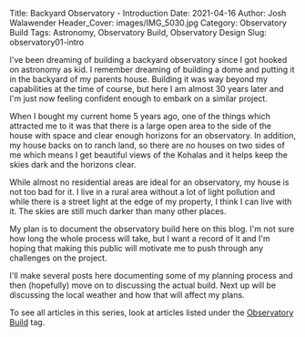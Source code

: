 Title: Backyard Observatory - Introduction
Date: 2021-04-16
Author: Josh Walawender
Header_Cover: images/IMG_5030.jpg
Category: Observatory Build
Tags: Astronomy, Observatory Build, Observatory Design
Slug: observatory01-intro

I've been dreaming of building a backyard observatory since I got hooked on astronomy as kid.  I remember dreaming of building a dome and putting it in the backyard of my parents house.  Building it was way beyond my capabilities at the time of course, but here I am almost 30 years later and I'm just now feeling confident enough to embark on a similar project.

When I bought my current home 5 years ago, one of the things which attracted me to it was that there is a large open area to the side of the house with space and clear enough horizons for an observatory.  In addition, my house backs on to ranch land, so there are no houses on two sides of me which means I get beautiful views of the Kohalas and it helps keep the skies dark and the horizons clear.

While almost no residential areas are ideal for an observatory, my house is not too bad for it.  I live in a rural area without a lot of light pollution and while there is a street light at the edge of my property, I think I can live with it.  The skies are still much darker than many other places.

My plan is to document the observatory build here on this blog.  I'm not sure how long the whole process will take, but I want a record of it and I'm hoping that making this public will motivate me to push through any challenges on the project.

I'll make several posts here documenting some of my planning process and then (hopefully) move on to discussing the actual build.  Next up will be discussing the local weather and how that will affect my plans.

To see all articles in this series, look at articles listed under the [Observatory Build](tag/observatory-build) tag.
